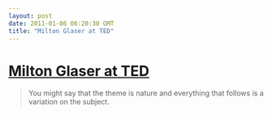 ```yaml
---
layout: post
date: 2011-01-06 06:20:30 GMT
title: "Milton Glaser at TED"
---
```

# [Milton Glaser at TED](http://www.ted.com/talks/milton_glaser_on_using_design_to_make_ideas_new.html)

> You might say that the theme is nature and everything that follows is a variation on the subject.
